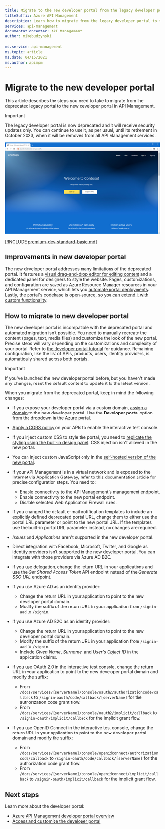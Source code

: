 ```yaml
---
title: Migrate to the new developer portal from the legacy developer portal
titleSuffix: Azure API Management
description: Learn how to migrate from the legacy developer portal to the new developer portal in API Management.
services: api-management
documentationcenter: API Management
author: mikebudzynski

ms.service: api-management
ms.topic: article
ms.date: 04/15/2021
ms.author: apimpm
---
```


# Migrate to the new developer portal

This article describes the steps you need to take to migrate from the deprecated legacy portal to the new developer portal in API Management.

> [!IMPORTANT]
> The legacy developer portal is now deprecated and it will receive security updates only. You can continue to use it, as per usual, until its retirement in October 2023, when it will be removed from all API Management services.

![API Management developer portal](media/api-management-howto-developer-portal/cover.png)

[!INCLUDE [premium-dev-standard-basic.md](../../includes/api-management-availability-premium-dev-standard-basic.md)]

## Improvements in new developer portal

The new developer portal addresses many limitations of the deprecated portal. It features a [visual drag-and-drop editor for editing content](api-management-howto-developer-portal-customize.md) and a dedicated panel for designers to style the website. Pages, customizations, and configuration are saved as Azure Resource Manager resources in your API Management service, which lets you [automate portal deployments](automate-portal-deployments.md). Lastly, the portal's codebase is open-source, so [you can extend it with custom functionality](api-management-howto-developer-portal.md#managed-vs-self-hosted).

## How to migrate to new developer portal

The new developer portal is incompatible with the deprecated portal and automated migration isn't possible. You need to manually recreate the content (pages, text, media files) and customize the look of the new portal. Precise steps will vary depending on the customizations and complexity of your portal. Refer to [the developer portal tutorial](api-management-howto-developer-portal-customize.md) for guidance. Remaining configuration, like the list of APIs, products, users, identity providers, is automatically shared across both portals.

> [!IMPORTANT]
> If you've launched the new developer portal before, but you haven't made any changes, reset the default content to update it to the latest version.

When you migrate from the deprecated portal, keep in mind the following changes:

- If you expose your developer portal via a custom domain, [assign a domain](configure-custom-domain.md) to the new developer portal. Use the **Developer portal** option from the dropdown in the Azure portal.
- [Apply a CORS policy](developer-portal-faq.md#cors) on your APIs to enable the interactive test console.
- If you inject custom CSS to style the portal, you need to [replicate the styling using the built-in design panel](api-management-howto-developer-portal-customize.md). CSS injection isn't allowed in the new portal.
- You can inject custom JavaScript only in the [self-hosted version of the new portal](api-management-howto-developer-portal.md#managed-vs-self-hosted).
- If your API Management is in a virtual network and is exposed to the Internet via Application Gateway, [refer to this documentation article](api-management-howto-integrate-internal-vnet-appgateway.md) for precise configuration steps. You need to:

    - Enable connectivity to the API Management's management endpoint.
    - Enable connectivity to the new portal endpoint.
    - Disable selected Web Application Firewall rules.

- If you changed the default e-mail notification templates to include an explicitly defined deprecated portal URL, change them to either use the portal URL parameter or point to the new portal URL. If the templates use the     built-in portal URL parameter instead, no changes are required.
- *Issues* and *Applications* aren't supported in the new developer portal.
- Direct integration with Facebook, Microsoft, Twitter, and Google as identity providers isn't supported in the new developer portal. You can integrate with those providers via Azure AD B2C.
- If you use delegation, change the return URL in your applications and use the [*Get Shared Access Token* API endpoint](/rest/api/apimanagement/2020-12-01/user/get-shared-access-token) instead of the *Generate SSO URL* endpoint.
- If you use Azure AD as an identity provider:

    - Change the return URL in your application to point to the new developer portal domain.
    - Modify the suffix of the return URL in your application from `/signin-aad` to `/signin`.

- If you use Azure AD B2C as an identity provider:

    - Change the return URL in your application to point to the new developer portal domain.
    - Modify the suffix of the return URL in your application from `/signin-aad` to `/signin`.
    - Include *Given Name*, *Surname*, and *User's Object ID* in the application claims.

- If you use OAuth 2.0 in the interactive test console, change the return URL in your application to point to the new developer portal domain and modify the suffix:

    - From `/docs/services/[serverName]/console/oauth2/authorizationcode/callback` to `/signin-oauth/code/callback/[serverName]` for the authorization code grant flow.
    - From `/docs/services/[serverName]/console/oauth2/implicit/callback` to `/signin-oauth/implicit/callback` for the implicit grant flow.
- If you use OpenID Connect in the interactive test console, change the return URL in your application to point to the new developer portal domain and modify the suffix:

    - From `/docs/services/[serverName]/console/openidconnect/authorizationcode/callback` to `/signin-oauth/code/callback/[serverName]` for the authorization code grant flow.
    - From `/docs/services/[serverName]/console/openidconnect/implicit/callback` to `/signin-oauth/implicit/callback` for the implicit grant flow.

## Next steps

Learn more about the developer portal:

- [Azure API Management developer portal overview](api-management-howto-developer-portal.md)
- [Access and customize the developer portal](api-management-howto-developer-portal-customize.md)
